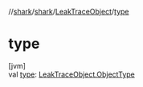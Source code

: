//[shark](../../../index.md)/[shark](../index.md)/[LeakTraceObject](index.md)/[type](type.md)

# type

[jvm]\
val [type](type.md): [LeakTraceObject.ObjectType](-object-type/index.md)
